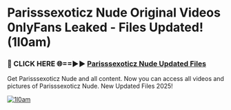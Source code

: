 # Parisssexoticz Nude Original Videos 0nlyFans Leaked - Files Updated! (1l0am)

<h3>🔴 CLICK HERE 🌐==►► <a href="https://tinyurl.com/4mcuefdz" rel="nofollow">Parisssexoticz Nude Updated Files</a></h3>

Get Parisssexoticz Nude and all content. Now you can access all videos and pictures of Parisssexoticz Nude. New Updated Files 2025!

[![1l0am](https://i.imgur.com/StAQSOY.gif)](https://tinyurl.com/4mcuefdz)
